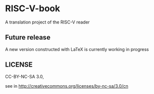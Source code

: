 # RISC-V-book
A translation project of the RISC-V reader

## Future release
A new version constructed with LaTeX is currently working in progress

## LICENSE
  CC-BY-NC-SA 3.0, 
  
  see in http://creativecommons.org/licenses/by-nc-sa/3.0/cn
